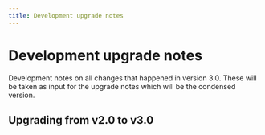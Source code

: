 ```yaml
---
title: Development upgrade notes
---
```


# Development upgrade notes

Development notes on all changes that happened in version 3.0. These
will be taken as input for the upgrade notes which will be the
condensed version.

## Upgrading from v2.0 to v3.0

